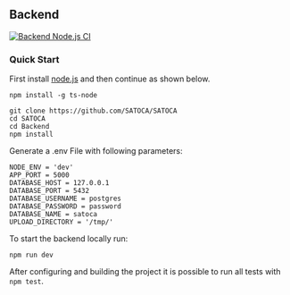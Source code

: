 ## Backend
[![Backend Node.js CI](https://github.com/SATOCA/SATOCA/actions/workflows/backend-ci.yml/badge.svg)](https://github.com/SATOCA/SATOCA/actions/workflows/backend-ci.yml)

### Quick Start
First install [node.js](https://nodejs.org) and then continue as shown below.
```
npm install -g ts-node

git clone https://github.com/SATOCA/SATOCA
cd SATOCA
cd Backend
npm install
```

Generate a .env File with following parameters:

```
NODE_ENV = 'dev'
APP_PORT = 5000
DATABASE_HOST = 127.0.0.1
DATABASE_PORT = 5432
DATABASE_USERNAME = postgres
DATABASE_PASSWORD = password
DATABASE_NAME = satoca
UPLOAD_DIRECTORY = '/tmp/'
```

To start the backend locally run:

```
npm run dev
```

After configuring and building the project it is possible to run all tests with `npm test`.
